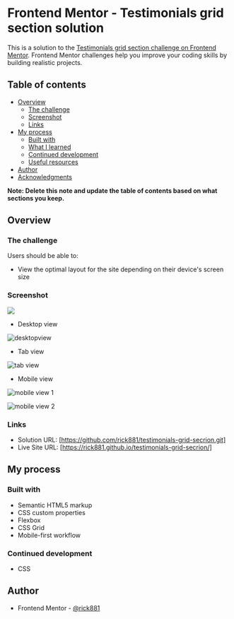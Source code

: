 # Frontend Mentor - Testimonials grid section solution

This is a solution to the [Testimonials grid section challenge on Frontend Mentor](https://www.frontendmentor.io/challenges/testimonials-grid-section-Nnw6J7Un7). Frontend Mentor challenges help you improve your coding skills by building realistic projects. 

## Table of contents

- [Overview](#overview)
  - [The challenge](#the-challenge)
  - [Screenshot](#screenshot)
  - [Links](#links)
- [My process](#my-process)
  - [Built with](#built-with)
  - [What I learned](#what-i-learned)
  - [Continued development](#continued-development)
  - [Useful resources](#useful-resources)
- [Author](#author)
- [Acknowledgments](#acknowledgments)

**Note: Delete this note and update the table of contents based on what sections you keep.**

## Overview

### The challenge

Users should be able to:

- View the optimal layout for the site depending on their device's screen size

### Screenshot

![](./screenshot.jpg)

- Desktop view

![desktopview](https://user-images.githubusercontent.com/112169932/194829619-eee989c4-8d11-4fa9-959a-89bb89a89303.PNG)

- Tab view 

![tab view](https://user-images.githubusercontent.com/112169932/194837888-83c2e9ea-8105-4ac4-9f8c-2e7b6e399c9d.PNG)


- Mobile view 

![mobile view 1](https://user-images.githubusercontent.com/112169932/194829628-9a1f7a29-c75e-4de7-a83c-f70eb1cbf780.PNG)

![mobile view 2](https://user-images.githubusercontent.com/112169932/194829632-ade9e7c4-7935-4636-bf6e-fc361a65e7c6.PNG)


### Links

- Solution URL: [https://github.com/rick881/testimonials-grid-secrion.git]
- Live Site URL: [https://rick881.github.io/testimonials-grid-secrion/]

## My process

### Built with

- Semantic HTML5 markup
- CSS custom properties
- Flexbox
- CSS Grid
- Mobile-first workflow


### Continued development

- CSS

## Author

- Frontend Mentor - [@rick881](https://www.frontendmentor.io/profile/rick881)



